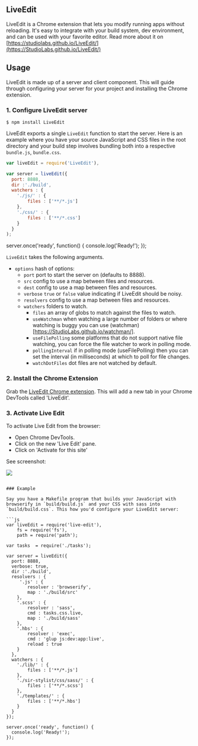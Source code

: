 LiveEdit
---

LiveEdit is a Chrome extension that lets you modify running apps without reloading. It's easy to integrate with your build system, dev environment, and can be used with your favorite editor. Read more about it on [https://studiolabs.github.io/LiveEdit/](https://StudioLabs.github.io/LiveEdit/)

## Usage

LiveEdit is made up of a server and client component. This will guide through configuring your server for your project and installing the Chrome extension.

### 1. Configure LiveEdit server

```
$ npm install LiveEdit
```

LiveEdit exports a single `LiveEdit` function to start the server. Here is an example where you have your source JavaScript and CSS files in the root directory and your build step involves bundling both into a respective `bundle.js`, `bundle.css`.

```js
var liveEdit = require('LiveEdit'),

var server = liveEdit({
  port: 8888,
  dir :'./build',
  watchers : {
    './js/' : {
        files : ['**/*.js']
    },
    './css/' : {
        files : ['**/*.css']
    }
  }
);
```
server.once('ready', function() {
  console.log('Ready!');
});


`LiveEdit` takes the following arguments.

* `options` hash of options:
  * `port` port to start the server on (defaults to 8888). 
  * `src` config to use a map between files and resources.
  * `dest` config to use a map between files and resources.
  * `verbose` `true` or `false` value indicating if LiveEdit should be noisy.
  * `resolvers` config to use a map between files and resources.
  * `watchers` folders to watch.
    * `files` an array of globs to match against the files to watch.
    * `useWatchman` when watching a large number of folders or where watching is buggy you can use (watchman)[https://StudioLabs.github.io/watchman/].
    * `useFilePolling` some platforms that do not support native file watching, you can force the file watcher to work in polling mode.
    * `pollingInterval` if in polling mode (useFilePolling) then you can set the interval (in milliseconds) at which to poll for file changes.
    * `watchDotFiles` dot files are not watched by default.
 

### 2. Install the Chrome Extension

Grab the [LiveEdit Chrome extension](https://chrome.google.com/webstore/detail/ahkfhobdidabddlalamkkiafpipdfchp). This will add a new tab in your Chrome DevTools called 'LiveEdit'.

### 3. Activate Live Edit

To activate  Live Edit from the browser:

* Open Chrome DevTools.
* Click on the new 'Live Edit' pane.
* Click on 'Activate for this site'

See screenshot:

![](http://i.imgur.com/SamY32i.png)

```

### Example

Say you have a Makefile program that builds your JavaScript with browserify in `build/build.js` and your CSS with sass into `build/build.css`. This how you'd configure your LiveEdit server:

```js
var liveEdit = require('live-edit'),
    fs = require('fs'),
    path = require('path');

var tasks  = require('./tasks');

var server = liveEdit({
  port: 8888,
  verbose: true,
  dir :'./build',
  resolvers : {
     '.js' : {
        resolver : 'browserify',
        map : './build/src'
    },
    '.scss' : {
        resolver : 'sass',
        cmd : tasks.css.live,
        map : './build/sass'
    },
    '.hbs' : {
        resolver : 'exec',
        cmd : 'glup js:dev:app:live',
        reload : true
    }
  },
  watchers : {
    './lib/' : {
        files : ['**/*.js']
    },
    './sir-stylist/css/sass/' : {
        files : ['**/*.scss']
    },
    './templates/' : {
        files : ['**/*.hbs']
    }
  }
});

server.once('ready', function() {
  console.log('Ready!');
});


```
